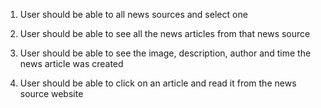 1. User should be able to all news sources and select one

2. User should be able to see all the news articles from that news source

3. User should be able to see the image, description, author and time the news article was created

4. User should  be able to click on an article and read it from the news source website